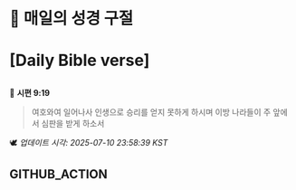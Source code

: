 # 🙏 매일의 성경 구절
# [Daily Bible verse]
##
<!-- START_BIBLE_VERSE -->
📖 **시편 9:19**
> 여호와여 일어나사 인생으로 승리를 얻지 못하게 하시며 이방 나라들이 주 앞에서 심판을 받게 하소서

🕊️ _업데이트 시각: 2025-07-10 23:58:39 KST_
  <!-- END_BIBLE_VERSE -->
## GITHUB_ACTION
